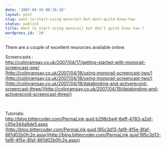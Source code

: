 ```yaml
---
date: '2007-04-19 08:16:38'
layout: post
slug: want-to-start-using-monorail-but-dont-quite-know-how
status: publish
title: Want to start using monorail but don't quite know how ?
wordpress_id: '24'
---
```


There are a couple of excellent resources available online.

Screencasts :  
[http://colinramsay.co.uk/2007/04/17/getting-started-with-monorail-screencast-one/ ](http://colinramsay.co.uk/2007/04/17/getting-started-with-monorail-screencast-one/ )  
[http://colinramsay.co.uk/2007/04/18/using-monorail-screencast-two/](http://colinramsay.co.uk/2007/04/18/using-monorail-screencast-two/)  
[http://colinramsay.co.uk/2007/04/19/databinding-and-activerecord-screencast-three/](http://colinramsay.co.uk/2007/04/19/databinding-and-activerecord-screencast-three/)

 

Tutorials:  
[http://blog.bittercoder.com/PermaLink,guid,b298cbe4-6eff-4783-a2a1-c95e344a9de5.aspx ](http://blog.bittercoder.com/PermaLink,guid,b298cbe4-6eff-4783-a2a1-c95e344a9de5.aspx)  
[http://blog.bittercoder.com/PermaLink,guid,195c3d13-faf8-4f5e-8faf-861d02b0fc2e.aspx](http://blog.bittercoder.com/PermaLink,guid,195c3d13-faf8-4f5e-8faf-861d02b0fc2e.aspx)
